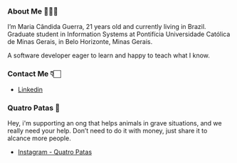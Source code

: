 ### About Me 👩🏻‍💻

I’m Maria Cândida Guerra, 21 years old and currently living in Brazil. Graduate student in Information Systems at Pontifícia Universidade Católica de Minas Gerais, in Belo Horizonte, Minas Gerais.

A software developer eager to learn and happy to teach what I know.

### Contact Me 👇🏻

- <a href="https://www.linkedin.com/in/mariacandidaguerra/">Linkedin</a>

### Quatro Patas 🐾

Hey, i'm supporting an ong that helps animals in grave situations, and we really need your help. Don’t need to do it with money, just share it to alcance more people.

- <a href="https://instagram.com/quatropatasitabira">Instagram - Quatro Patas</a>

